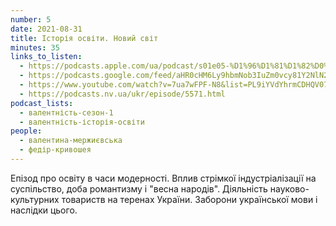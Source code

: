 ```yaml
---
number: 5
date: 2021-08-31
title: Історія освіти. Новий світ
minutes: 35
links_to_listen:
  - https://podcasts.apple.com/ua/podcast/s01e05-%D1%96%D1%81%D1%82%D0%BE%D1%80%D1%96%D1%8F-%D0%BE%D1%81%D0%B2%D1%96%D1%82%D0%B8-%D0%BD%D0%BE%D0%B2%D0%B8%D0%B9-%D1%81%D0%B2%D1%96%D1%82/id1581632743?i=1000533815451
  - https://podcasts.google.com/feed/aHR0cHM6Ly9hbmNob3IuZm0vcy81Y2NlN2UzOC9wb2RjYXN0L3Jzcw/episode/MTE2NGNjYTUtNzg1MS00YmNmLWE5YjUtZWU4OTRhMDMzMzEx?sa=X&ved=0CA0QkfYCahcKEwjIs-ejsOD6AhUAAAAAHQAAAAAQAQ
  - https://www.youtube.com/watch?v=7ua7wFPF-N8&list=PL9iYVdYhrmCDHQV07V43uwE1h6dXP78pU&index=4
  - https://podcasts.nv.ua/ukr/episode/5571.html
podcast_lists:
  - валентність-сезон-1
  - валентність-історія-освіти
people:
  - валентина-мержиєвська
  - федір-кривошея
---
```


Епізод про освіту в часи модерності. Вплив стрімкої індустріалізації на
суспільство, доба романтизму і "весна народів". Діяльність науково-культурних
товариств на теренах України. Заборони української мови і наслідки цього.
